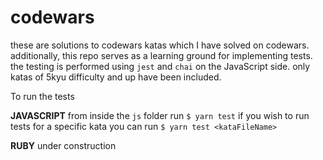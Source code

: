 # codewars
these are solutions to codewars katas which I have solved on codewars.
additionally, this repo serves as a learning ground for implementing tests.
the testing is performed using `jest` and `chai` on the JavaScript side.
only katas of 5kyu difficulty and up have been included.

To run the tests

**JAVASCRIPT**
from inside the `js` folder run 
```$ yarn test```
if you wish to run tests for a specific kata you can run
```$ yarn test <kataFileName>```

**RUBY**
under construction
